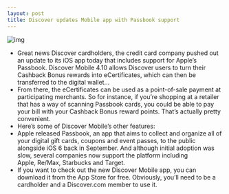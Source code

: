 ```yaml
---
layout: post
title: Discover updates Mobile app with Passbook support
---
```

![img](http://media.idownloadblog.com/wp-content/uploads/2012/12/discover-card-app.jpg)
* Great news Discover cardholders, the credit card company pushed out an update to its iOS app today that includes support for Apple’s Passbook. Discover Mobile 4.10 allows Discover users to turn their Cashback Bonus rewards into eCertificates, which can then be transferred to the digital wallet…
* From there, the eCertificates can be used as a point-of-sale payment at participating merchants. So for instance, if you’re shopping at a retailer that has a way of scanning Passbook cards, you could be able to pay your bill with your Cashback Bonus reward points. That’s actually pretty convenient.
* Here’s some of Discover Mobile’s other features:
* Apple released Passbook, an app that aims to collect and organize all of your digital gift cards, coupons and event passes, to the public alongside iOS 6 back in September. And although initial adoption was slow, several companies now support the platform including Apple, Re/Max, Starbucks and Target.
* If you want to check out the new Discover Mobile app, you can download it from the App Store for free. Obviously, you’ll need to be a cardholder and a Discover.com member to use it.

